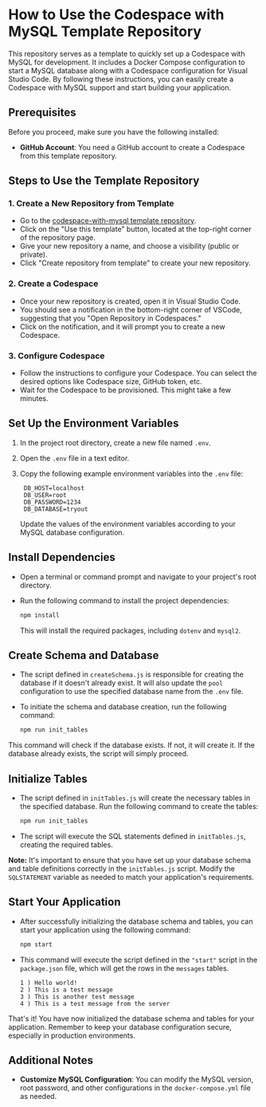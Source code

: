 # How to Use the Codespace with MySQL Template Repository

This repository serves as a template to quickly set up a Codespace with MySQL for development. It includes a Docker Compose configuration to start a MySQL database along with a Codespace configuration for Visual Studio Code. By following these instructions, you can easily create a Codespace with MySQL support and start building your application.

## Prerequisites

Before you proceed, make sure you have the following installed:

- **GitHub Account**: You need a GitHub account to create a Codespace from this template repository.

## Steps to Use the Template Repository

### 1. Create a New Repository from Template
   - Go to the [codespace-with-mysql template repository](https://github.com/peihwee/codespace-with-mysql).
   - Click on the "Use this template" button, located at the top-right corner of the repository page.
   - Give your new repository a name, and choose a visibility (public or private).
   - Click "Create repository from template" to create your new repository.

### 2. Create a Codespace
   - Once your new repository is created, open it in Visual Studio Code.
   - You should see a notification in the bottom-right corner of VSCode, suggesting that you "Open Repository in Codespaces."
   - Click on the notification, and it will prompt you to create a new Codespace.

### 3. Configure Codespace
   - Follow the instructions to configure your Codespace. You can select the desired options like Codespace size, GitHub token, etc.
   - Wait for the Codespace to be provisioned. This might take a few minutes.



## Set Up the Environment Variables

1. In the project root directory, create a new file named `.env`.

2. Open the `.env` file in a text editor.

3. Copy the following example environment variables into the `.env` file:

   ```plaintext
    DB_HOST=localhost
    DB_USER=root
    DB_PASSWORD=1234
    DB_DATABASE=tryout
   ```

   Update the values of the environment variables according to your MySQL database configuration.

## Install Dependencies

- Open a terminal or command prompt and navigate to your project's root directory.
- Run the following command to install the project dependencies:

  ```bash
  npm install
  ```

  This will install the required packages, including `dotenv` and `mysql2`.

## Create Schema and Database

- The script defined in `createSchema.js` is responsible for creating the database if it doesn't already exist. It will also update the `pool` configuration to use the specified database name from the `.env` file.
- To initiate the schema and database creation, run the following command:

  ```bash
  npm run init_tables
  ```

This command will check if the database exists. If not, it will create it. If the database already exists, the script will simply proceed.

## Initialize Tables

- The script defined in `initTables.js` will create the necessary tables in the specified database. Run the following command to create the tables:

  ```bash
  npm run init_tables
  ```

- The script will execute the SQL statements defined in `initTables.js`, creating the required tables.

**Note:** It's important to ensure that you have set up your database schema and table definitions correctly in the `initTables.js` script. Modify the `SQLSTATEMENT` variable as needed to match your application's requirements.

## Start Your Application

- After successfully initializing the database schema and tables, you can start your application using the following command:

  ```bash
  npm start
  ```

- This command will execute the script defined in the `"start"` script in the `package.json` file, which will get the rows in the `messages` tables.

  ```
  1 ) Hello world!
  2 ) This is a test message
  3 ) This is another test message
  4 ) This is a test message from the server
  ```

That's it! You have now initialized the database schema and tables for your application. Remember to keep your database configuration secure, especially in production environments.

## Additional Notes

- **Customize MySQL Configuration**: You can modify the MySQL version, root password, and other configurations in the `docker-compose.yml` file as needed.
